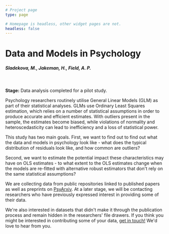 ```yaml
---
# Project page
type: page

# Homepage is headless, other widget pages are not.
headless: false
---
```


# Data and Models in Psychology
##### Sladekova, M., Jakeman, H., Field, A. P.

</br>

**Stage:** Data analysis completed for a pilot study. 

Psychology researchers routinely utilise General Linear Models (GLM) as part of their statistical analyses. GLMs use Ordinary Least Squares estimation, which relies on a number of statistical assumptions in order to produce accurate and efficient estimates. With outliers present in the sample, the estimates become biased, while violations of normality and heteroscedasticity can lead to inefficiency and a loss of statistical power. 

This study has two main goals. First, we want to find out to find out what the data and models in psychology look like - what does the typical distribution of residuals look like, and how common are outliers? 

Second, we want to estimate the potential impact these characteristics may have on OLS estimates - to what extent to the OLS estimates change when the models are re-fitted with alternative robust estimators that don't rely on the same statistical assumptions? 

We are collecting data from public repositories linked to published papers as well as preprints on [PsyArxiv](https://psyarxiv.com). At a later stage, we will be contacting researchers who have previously expressed interest in providing some of their data. 

We're also interested in datasets that didn't make it through the publication process and remain hidden in the researchers' file drawers. If you think you might be interested in contributing some of your data, [get in touch!](#contact) We'd love to hear from you. 




